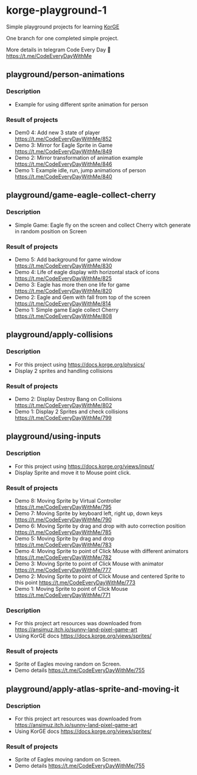 # korge-playground-1

Simple playground projects for learning [KorGE](https://docs.korge.org/getting-started/)

One branch for one completed simple project.

More details in telegram Code Every Day 🚀 https://t.me/CodeEveryDayWithMe 

## playground/person-animations

### Description
- Example for using different sprite animation for person

### Result of projects
- Dem0 4: Add new 3 state of player https://t.me/CodeEveryDayWithMe/852
- Demo 3: Mirror for Eagle Sprite in Game https://t.me/CodeEveryDayWithMe/849
- Demo 2: Mirror transformation of animation example https://t.me/CodeEveryDayWithMe/846
- Demo 1: Example idle, run, jump animations of person https://t.me/CodeEveryDayWithMe/840

## playground/game-eagle-collect-cherry

### Description
- Simple Game: Eagle fly on the screen and collect Cherry witch generate in random position on Screen

### Result of projects
- Demo 5: Add background for game window https://t.me/CodeEveryDayWithMe/830
- Demo 4: Life of eagle display with horizontal stack of icons https://t.me/CodeEveryDayWithMe/825
- Demo 3: Eagle has more then one life for game https://t.me/CodeEveryDayWithMe/820
- Demo 2: Eagle and Gem with fall from top of the screen https://t.me/CodeEveryDayWithMe/814
- Demo 1: Simple game Eagle collect Cherry https://t.me/CodeEveryDayWithMe/808

## playground/apply-collisions

### Description
- For this project using https://docs.korge.org/physics/
- Display 2 sprites and handling collisions

### Result of projects
 - Demo 2: Display Destroy Bang on Collisions https://t.me/CodeEveryDayWithMe/802
 - Demo 1: Display 2 Sprites and check collisions https://t.me/CodeEveryDayWithMe/799

## playground/using-inputs

### Description
 - For this project using https://docs.korge.org/views/input/
 - Display Sprite and move it to Mouse point click.

### Result of projects
 - Demo 8: Moving Sprite by Virtual Controller https://t.me/CodeEveryDayWithMe/795
 - Demo 7: Moving Sprite by keyboard left, right up, down keys https://t.me/CodeEveryDayWithMe/790 
 - Demo 6: Moving Sprite by drag and drop with auto correction position https://t.me/CodeEveryDayWithMe/785
 - Demo 5: Moving Sprite by drag and drop https://t.me/CodeEveryDayWithMe/783
 - Demo 4: Moving Sprite to point of Click Mouse with different animators https://t.me/CodeEveryDayWithMe/782
 - Demo 3: Moving Sprite to point of Click Mouse with animator https://t.me/CodeEveryDayWithMe/777 
 - Demo 2: Moving Sprite to point of Click Mouse and centered Sprite to this point https://t.me/CodeEveryDayWithMe/773
 - Demo 1: Moving Sprite to point of Click Mouse https://t.me/CodeEveryDayWithMe/771

### Description
 - For this project art resources was downloaded from https://ansimuz.itch.io/sunny-land-pixel-game-art 
 - Using KorGE docs https://docs.korge.org/views/sprites/

### Result of projects
 - Sprite of Eagles moving random on Screen. 
 - Demo details https://t.me/CodeEveryDayWithMe/755

## playground/apply-atlas-sprite-and-moving-it

### Description 
 - For this project art resources was downloaded from https://ansimuz.itch.io/sunny-land-pixel-game-art 
 - Using KorGE docs https://docs.korge.org/views/sprites/

### Result of projects
 - Sprite of Eagles moving random on Screen. 
 - Demo details https://t.me/CodeEveryDayWithMe/755

